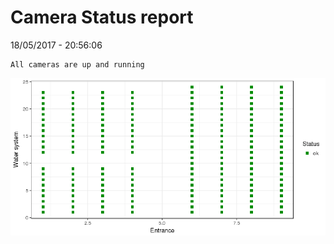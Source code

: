 Camera Status report
================
18/05/2017 - 20:56:06

    All cameras are up and running

![](camreport_files/figure-markdown_github/unnamed-chunk-2-1.png)
